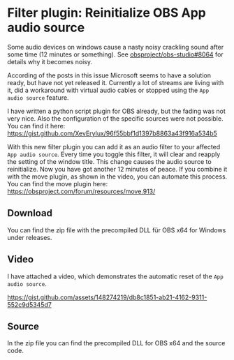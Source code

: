 # Filter plugin: Reinitialize OBS App audio source

Some audio devices on windows cause a nasty noisy crackling sound after some time (12 minutes or something). See [obsproject/obs-studio#8064](https://github.com/obsproject/obs-studio/issues/8064) for details why it becomes noisy.

According of the posts in this issue Microsoft seems to have a solution ready, but have not yet released it. Currently a lot of streams are living with it, did a workaround with virtual audio cables or stopped using the `App audio source` feature.

I have written a python script plugin for OBS already, but the fading was not very nice. Also the configuration of the specific sources were not possible. You can find it here: https://gist.github.com/XevErylux/96f55bbf1d1397b8863a43f916a534b5

With this new filter plugin you can add it as an audio filter to your affected `App audio source`. Every time you toggle this filter, it will clear and reapply the setting of the window title. This change causes the audio source to reinitialize. Now you have got another 12 minutes of peace. If you combine it with the move plugin, as shown in the video, you can automate this process. You can find the move plugin here: https://obsproject.com/forum/resources/move.913/

## Download

You can find the zip file with the precompiled DLL für OBS x64 for Windows under releases.

## Video

I have attached a video, which demonstrates the automatic reset of the `App audio source`.

https://gist.github.com/assets/148274219/db8c1851-ab21-4162-9311-552c9d5345d7

## Source

In the zip file you can find the precompiled DLL for OBS x64 and the source code. 

